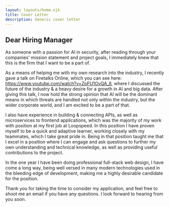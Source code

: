 ```yaml
---
layout: layouts/home.njk
title: Cover Letter
description: Generic cover letter
---
```


## Dear Hiring Manager

As someone with a passion for AI in security, after reading through your companies' mission statement and project goals, I immediately knew that this is the firm that I want to be a part of.

As a means of helping me with my own research into the industry, I recently gave a talk on Firetalks Online, which you can see here: <https://www.youtube.com/watch?v=ZpFU1OvQA_8>, where I discussed the future of the industry & a heavy desire for a growth in AI and big data.
After giving this talk, I now hold the strong opinion that AI will be the dominant means in which threats are handled not only within the industry, but the wider corporate world, and I am excited to be a part of that.

I also have experience in building & connecting APIs, as well as microservices to frontend applications, which was the majority of my work with position at my first job at Loopspeed.
In this position I have proven myself to be a quick and adaptive learner, working closely with my teammates, which I take great pride in.
Being in that position taught me that I excel in a position where I can engage and ask questions to further my own understanding and technical knowledge, as well as providing useful contributions to the project.

In the one year I have been doing professional full-stack web design, I have come a long way, being well versed in many modern technologies used in the bleeding edge of development,
making me a highly desirable candidate for the position.

Thank you for taking the time to consider my application, and feel free to shoot me an email if you have any questions. I look forward to hearing from you soon.
